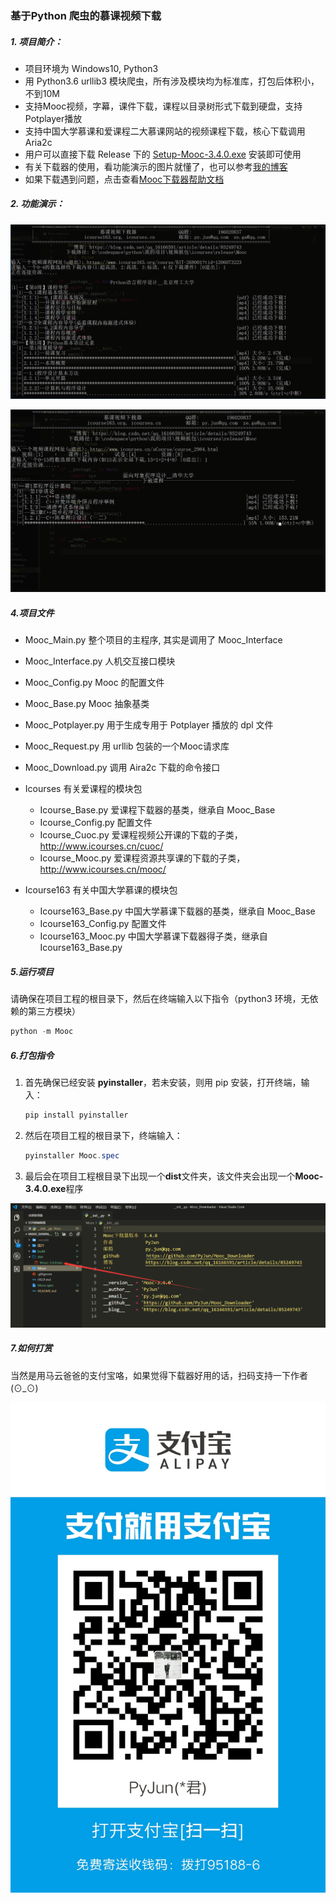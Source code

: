 ### 				基于Python 爬虫的慕课视频下载

##### 1.  项目简介：

- 项目环境为 Windows10,  Python3
- 用 Python3.6 urllib3 模块爬虫，所有涉及模块均为标准库，打包后体积小，不到10M
- 支持Mooc视频，字幕，课件下载，课程以目录树形式下载到硬盘，支持Potplayer播放
- 支持中国大学慕课和爱课程二大慕课网站的视频课程下载，核心下载调用 Aria2c
- 用户可以直接下载 Release 下的 [Setup-Mooc-3.4.0.exe](https://github.com/PyJun/Mooc_Downloader/releases)  安装即可使用
- 有关下载器的使用，看功能演示的图片就懂了，也可以参考[我的博客](https://blog.csdn.net/qq_16166591/article/details/85249743)
- 如果下载遇到问题，点击查看[Mooc下载器帮助文档](https://github.com/PyJun/Mooc_Downloader/wiki)

##### 2. 功能演示：

![demo1.png](./图片/demo1.png)

![demo2.png](./图片/demo2.png)

##### 4.项目文件

- Mooc_Main.py	          整个项目的主程序,  其实是调用了 Mooc_Interface
- Mooc_Interface.py       人机交互接口模块
- Mooc_Config.py            Mooc 的配置文件
- Mooc_Base.py               Mooc  抽象基类
- Mooc_Potplayer.py       用于生成专用于 Potplayer 播放的 dpl 文件 
- Mooc_Request.py          用 urllib 包装的一个Mooc请求库
- Mooc_Download.py      调用 Aira2c 下载的命令接口
- Icourses                          有关爱课程的模块包
  - Icourse_Base.py              爱课程下载器的基类，继承自 Mooc_Base
  - Icourse_Config.py            配置文件
  - Icourse_Cuoc.py              爱课程视频公开课的下载的子类，http://www.icourses.cn/cuoc/
  - Icourse_Mooc.py             爱课程资源共享课的下载的子类，http://www.icourses.cn/mooc/

- Icourse163                      有关中国大学慕课的模块包
  - Icourse163_Base.py         中国大学慕课下载器的基类，继承自 Mooc_Base
  - Icourse163_Config.py       配置文件
  - Icourse163_Mooc.py        中国大学慕课下载器得子类，继承自 Icourse163_Base.py

##### 5.运行项目

请确保在项目工程的根目录下，然后在终端输入以下指令（python3 环境，无依赖的第三方模块）

```powershell
python -m Mooc
```

##### 6.打包指令

1. 首先确保已经安装 **pyinstaller**，若未安装，则用 pip 安装，打开终端，输入：

   ```powershell
   pip install pyinstaller
   ```

2. 然后在项目工程的根目录下，终端输入：

   ```powershell
   pyinstaller Mooc.spec
   ```

3. 最后会在项目工程根目录下出现一个**dist**文件夹，该文件夹会出现一个**Mooc-3.4.0.exe**程序

![package.png](./图片/package.png)

##### 7.如何打赏

当然是用马云爸爸的支付宝咯，如果觉得下载器好用的话，扫码支持一下作者  (⊙_⊙)

![Alipay.jpg](./Mooc/Alipay.jpg)

